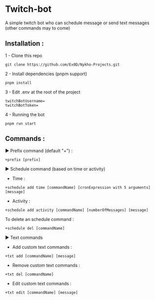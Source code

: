 # Twitch-bot
A simple twitch bot who can schedule message or send text messages (other commands may to come)

## Installation :
1 - Clone this repo
```
git clone https://github.com/Ex0D/Nykho-Projects.git
```
2 - Install dependencies (pnpm support)
```
pnpm install
```
3 - Edit .env at the root of the project
```
twitchBotUsername=
twitchBotToken=
```
4 - Running the bot
```
pnpm run start
```

## Commands :
► Prefix command (default "+") :
```
+prefix [prefix]
```

► Schedule command (based on time or activity)
- Time :
```
+schedule add time [commandName] [cronExpression with 5 arguments] [message]
```
- Activity :
```
+schedule add activity [commandName] [numberOfMessages] [message]
```

To delete an schedule command :
```
+schedule del [commandName]
```

► Text commands

- Add custom text commands :
```
+txt add [commandName] [message]
```
- Remove custom text commands :
```
+txt del [commandName]
```
- Edit custom text commands :
```
+txt edit [commandName] [message]
```